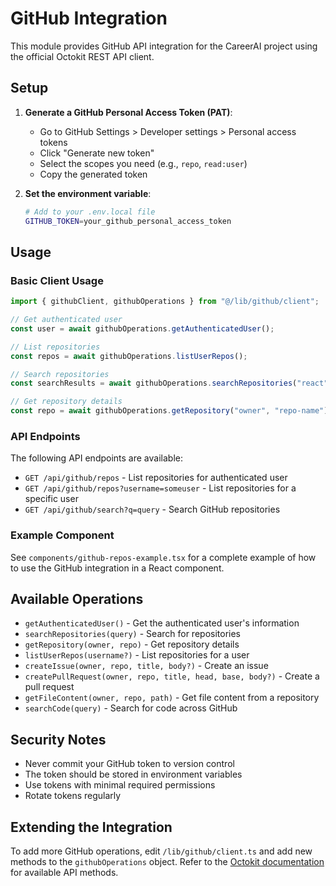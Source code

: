 # GitHub Integration

This module provides GitHub API integration for the CareerAI project using the official Octokit REST API client.

## Setup

1. **Generate a GitHub Personal Access Token (PAT)**:
   - Go to GitHub Settings > Developer settings > Personal access tokens
   - Click "Generate new token"
   - Select the scopes you need (e.g., `repo`, `read:user`)
   - Copy the generated token

2. **Set the environment variable**:
   ```bash
   # Add to your .env.local file
   GITHUB_TOKEN=your_github_personal_access_token
   ```

## Usage

### Basic Client Usage

```typescript
import { githubClient, githubOperations } from "@/lib/github/client";

// Get authenticated user
const user = await githubOperations.getAuthenticatedUser();

// List repositories
const repos = await githubOperations.listUserRepos();

// Search repositories
const searchResults = await githubOperations.searchRepositories("react");

// Get repository details
const repo = await githubOperations.getRepository("owner", "repo-name");
```

### API Endpoints

The following API endpoints are available:

- `GET /api/github/repos` - List repositories for authenticated user
- `GET /api/github/repos?username=someuser` - List repositories for a specific user
- `GET /api/github/search?q=query` - Search GitHub repositories

### Example Component

See `components/github-repos-example.tsx` for a complete example of how to use the GitHub integration in a React component.

## Available Operations

- `getAuthenticatedUser()` - Get the authenticated user's information
- `searchRepositories(query)` - Search for repositories
- `getRepository(owner, repo)` - Get repository details
- `listUserRepos(username?)` - List repositories for a user
- `createIssue(owner, repo, title, body?)` - Create an issue
- `createPullRequest(owner, repo, title, head, base, body?)` - Create a pull request
- `getFileContent(owner, repo, path)` - Get file content from a repository
- `searchCode(query)` - Search for code across GitHub

## Security Notes

- Never commit your GitHub token to version control
- The token should be stored in environment variables
- Use tokens with minimal required permissions
- Rotate tokens regularly

## Extending the Integration

To add more GitHub operations, edit `/lib/github/client.ts` and add new methods to the `githubOperations` object. Refer to the [Octokit documentation](https://octokit.github.io/rest.js/) for available API methods.